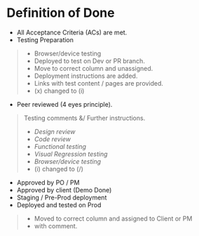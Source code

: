 # Definition of Done
- All Acceptance Criteria (ACs) are met.
- Testing Preparation
> - Browser/device testing
> - Deployed to test on Dev or PR branch.
> - Move to correct column and unassigned.
> - Deployment instructions are added.
> - Links with test content / pages are provided.
> - (x) changed to (i)
- Peer reviewed (4 eyes principle).
> Testing comments &/ Further instructions.
> - _Design review_
> - _Code review_
> - _Functional testing_
> - _Visual Regression testing_
> - _Browser/device testing_
> - (i) changed to (/)
- Approved by PO / PM
- Approved by client (Demo Done)
- Staging / Pre-Prod deployment
- Deployed and tested on Prod
> - Moved to correct column and assigned to Client or PM
> - with comment.

